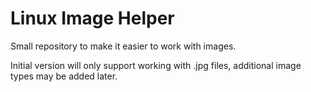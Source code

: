 # Linux Image Helper
Small repository to make it easier to work with images.

Initial version will only support working with .jpg files, additional image types may be added later. 
